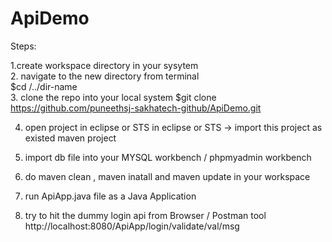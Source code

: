# ApiDemo


Steps:

1.create workspace directory in your sysytem <br/>
2. navigate to the new directory from terminal <br/>
  $cd /../dir-name <br/>
3. clone the repo into your local system
  $git clone https://github.com/puneethsj-sakhatech-github/ApiDemo.git <br/>

4. open project in eclipse or STS 
  in eclipse or STS -> import this project as existed maven project
  
5. import db file into your MYSQL workbench / phpmyadmin workbench

6. do maven clean , maven inatall and maven update in your workspace

7. run ApiApp.java file as a Java Application

8. try to hit the dummy login api from Browser / Postman tool 
  http://localhost:8080/ApiApp/login/validate/val/msg
